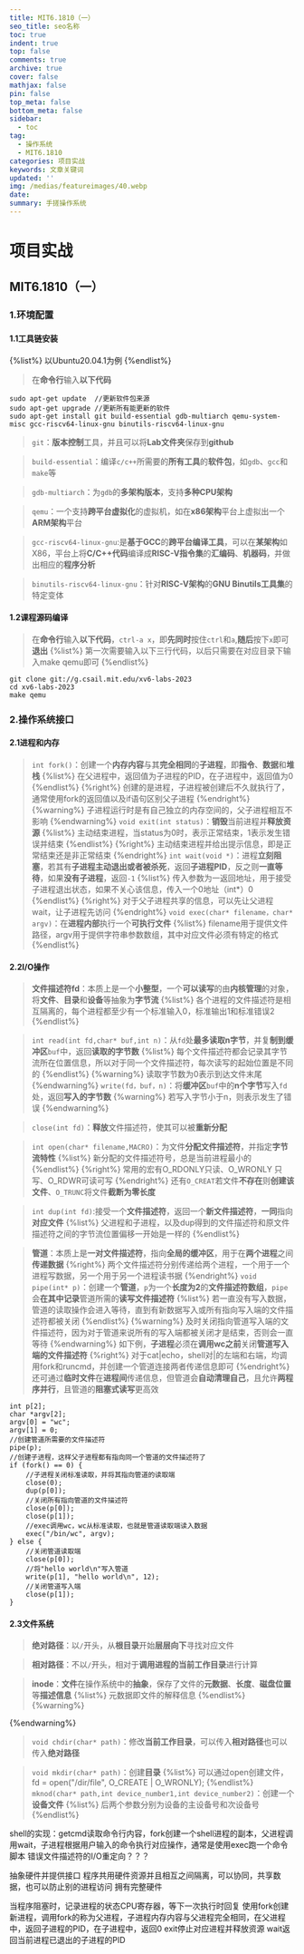 ```yaml
---
title: MIT6.1810（一）
seo_title: seo名称
toc: true
indent: true
top: false
comments: true
archive: true
cover: false
mathjax: false
pin: false
top_meta: false
bottom_meta: false
sidebar:
  - toc
tag:
  - 操作系统
  - MIT6.1810
categories: 项目实战
keywords: 文章关键词
updated: ''
img: /medias/featureimages/40.webp
date:
summary: 手搓操作系统
---
```

# 项目实战
## MIT6.1810（一）
### 1.环境配置
#### 1.1工具链安装
{%list%}
以Ubuntu20.04.1为例
{%endlist%}
>在**命令行**输入**以下代码**
```
sudo apt-get update  //更新软件包来源
sudo apt-get upgrade //更新所有能更新的软件
sudo apt-get install git build-essential gdb-multiarch qemu-system-misc gcc-riscv64-linux-gnu binutils-riscv64-linux-gnu
```
>`git`：**版本控制**工具，并且可以将**Lab文件夹**保存到**github**

>`build-essential`：编译`c/c++`所需要的**所有工具**的**软件包**，如`gdb`、`gcc`和`make`等

>`gdb-multiarch`：为`gdb`的**多架构版本**，支持**多种CPU架构**

>`qemu`：一个支持**跨平台虚拟化**的虚拟机，如在**x86架构**平台上虚拟出一个**ARM架构**平台

>`gcc-riscv64-linux-gnu`:是**基于GCC**的**跨平台编译工具**，可以在**某架构**如X86，平台上将**C/C++代码**编译成**RISC-V指令集**的**汇编码**、**机器码**，并做出相应的**程序分析**

>`binutils-riscv64-linux-gnu`：针对**RISC-V架构**的**GNU Binutils工具集**的特定变体

#### 1.2课程源码编译
>在**命令行**输入**以下代码**，`ctrl-a x`，即**先同时**按住`ctrl`和`a`,**随后**按下`x`即可**退出**
{%list%}
第一次需要输入以下三行代码，以后只需要在对应目录下输入make qemu即可
{%endlist%}
```
git clone git://g.csail.mit.edu/xv6-labs-2023
cd xv6-labs-2023
make qemu
```
### 2.操作系统接口
#### 2.1进程和内存
>`int fork()`：创建一个**内存内容**与其**完全相同**的**子进程**，即**指令**、**数据**和**堆栈**
{%list%}
在父进程中，返回值为子进程的PID，在子进程中，返回值为0
{%endlist%}
{%right%}
创建的是进程，子进程被创建后不久就执行了，通常使用fork的返回值以及if语句区别父子进程
{%endright%}
{%warning%}
子进程运行时是有自己独立的内存空间的，父子进程相互不影响
{%endwarning%}
>`void exit(int status)`：**销毁**当前进程并**释放资源**
{%list%}
主动结束进程，当status为0时，表示正常结束，1表示发生错误并结束
{%endlist%}
{%right%}
主动结束进程并给出提示信息，即是正常结束还是非正常结束
{%endright%}
>`int wait(void *)`：进程**立刻阻塞**，若其有**子进程主动退出或者被杀死**，返回**子进程PID**，反之则**一直等待**，如果**没有子进程**，返回`-1`
{%list%}
传入参数为一返回地址，用于接受子进程退出状态，如果不关心该信息，传入一个0地址（int*）0
{%endlist%}
{%right%}
对于父子进程共享的信息，可以先让父进程wait，让子进程先访问
{%endright%}
>`void exec(char* filename，char* argv)`：在**进程内部**执行一个**可执行文件**
{%list%}
filename用于提供文件路径，argv用于提供字符串参数数组，其中对应文件必须有特定的格式
{%endlist%}

#### 2.2I/O操作
>**文件描述符fd**：本质上是一个**小整型**，一个**可以读写**的由**内核管理**的对象，将**文件**、**目录**和**设备**等抽象为**字节流**
{%list%}
各个进程的文件描述符是相互隔离的，每个进程都至少有一个标准输入0，标准输出1和标准错误2
{%endlist%}

>`int read(int fd,char* buf,int n)`：从`fd`处**最多读取n字节**，并复**制到缓冲区**`buf`中，返回**读取的字节数**
{%list%}
每个文件描述符都会记录其字节流所在位置信息，所以对于同一个文件描述符，每次读写的起始位置是不同的
{%endlist%}
{%warning%}
读取字节数为0表示到达文件末尾
{%endwarning%}
>`write(fd，buf，n)`：将**缓冲区**`buf`中的**n个字节**写入`fd`处，返回**写入的字节数**
{%warning%}
若写入字节小于n，则表示发生了错误
{%endwarning%}

>`close(int fd)`：**释放**文件描述符，使其可以被**重新分配**

>`int open(char* filename,MACRO)`：为文件**分配文件描述符**，并指定**字节流特性**
{%list%}
新分配的文件描述符号，总是当前进程最小的
{%endlist%}
{%right%}
常用的宏有O_RDONLY只读、O_WRONLY	只写、O_RDWR可读可写
{%endright%}
>还有`O_CREAT`若文件**不存在**则**创建该文件**、`O_TRUNC`将文件**截断为零长度**

>`int dup(int fd)`:接受一个**文件描述符**，返回一个**新文件描述符**，**一同**指向**对应文件**
{%list%}
父进程和子进程，以及dup得到的文件描述符和原文件描述符之间的字节流位置偏移一开始是一样的
{%endlist%}

>**管道**：本质上是**一对文件描述符**，指向**全局的缓冲区**，用于在**两个进程**之间**传递数据**
{%right%}
两个文件描述符分别传递给两个进程，一个用于一个进程写数据，另一个用于另一个进程读书据
{%endright%}
>`void pipe(int* p)`：创建一个**管道**，`p`为一个**长度为2**的**文件描述符数组**，`pipe`会**在其中记录**管道所需的**读写文件描述符**
{%list%}
若一直没有写入数据，管道的读取操作会进入等待，直到有新数据写入或所有指向写入端的文件描述符都被关闭
{%endlist%}
{%warning%}
及时关闭指向管道写入端的文件描述符，因为对于管道来说所有的写入端都被关闭才是结束，否则会一直等待
{%endwarning%}
>如下例，**子进程**必须在**调用wc之前**关闭**管道写入端的文件描述符**
{%right%}
对于cat|echo，shell对|的左端和右端，均调用fork和runcmd，并创建一个管道连接两者传递信息即可
{%endright%}
>还可通过**临时文件**在**进程间**传递信息，但管道会**自动清理自己**，且允许**两程序并行**，且管道的**阻塞式读写**更高效
```
int p[2];
char *argv[2];
argv[0] = "wc";
argv[1] = 0;
//创建管道所需要的文件描述符
pipe(p);
//创建子进程，这样父子进程都有指向同一个管道的文件描述符了
if (fork() == 0) {
    //子进程关闭标准读取，并将其指向管道的读取端
    close(0);
    dup(p[0]);
    //关闭所有指向管道的文件描述符
    close(p[0]);
    close(p[1]);
    //exec调用wc，wc从标准读取，也就是管道读取端读入数据
    exec("/bin/wc", argv);
} else {
    //关闭管道读取端
    close(p[0]);
    //将"hello world\n"写入管道
    write(p[1], "hello world\n", 12);
    //关闭管道写入端
    close(p[1]);
}
```
#### 2.3文件系统
>**绝对路径**：以`/`开头，从**根目录**开始**层层向下**寻找对应文件

>**相对路径**：不以`/`开头，相对于**调用进程的当前工作目录**进行计算

>**inode**：**文件**在操作系统中的**抽象**，保存了文件的**元数据**、**长度**、**磁盘位置**等**描述信息**
{%list%}
元数据即文件的解释信息
{%endlist%}
{%warning%}

{%endwarning%}
>`void chdir(char* path)`：修改**当前工作目录**，可以传入**相对路径**也可以传入**绝对路径**

>`void mkdir(char* path)`：创建**目录**
{%list%}
可以通过open创建文件，fd = open("/dir/file", O_CREATE | O_WRONLY);
{%endlist%}
>`mknod(char* path,int device_number1,int device_number2)`：创建一个**设备文件**
{%list%}
后两个参数分别为设备的主设备号和次设备号
{%endlist%}

shell的实现：getcmd读取命令行内容，fork创建一个shell进程的副本，父进程调用wait，子进程根据用户输入的命令执行对应操作，通常是使用exec跑一个命令脚本
错误文件描述符的I/O重定向？？？



抽象硬件并提供接口
程序共用硬件资源并且相互之间隔离，可以协同，共享数据，也可以防止别的进程访问
拥有完整硬件

当程序阻塞时，记录进程的状态CPU寄存器，等下一次执行时回复
使用fork创建新进程，调用fork的称为父进程，子进程内存内容与父进程完全相同，在父进程中，返回子进程的PID，在子进程中，返回0
exit停止对应进程并释放资源
wait返回当前进程已退出的子进程的PID
